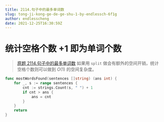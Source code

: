 ```yaml
---
title: 2114.句子中的最多单词数
slug: tong-ji-kong-ge-de-ge-shu-1-by-endlessch-6f1g
author: endlesscheng
date: 2021-12-25T16:30:59Z
---
```

# 统计空格个数 +1 即为单词个数
 
> [原题 2114.句子中的最多单词数](https://leetcode.cn/problems/maximum-number-of-words-found-in-sentences)
如果用 `split` 做会有额外的空间开销，统计空格个数则可以做到 $O(1)$ 的空间复杂度。

```go
func mostWordsFound(sentences []string) (ans int) {
	for _, s := range sentences {
		cnt := strings.Count(s, " ") + 1
		if cnt > ans {
			ans = cnt
		}
	}
	return
}
```
